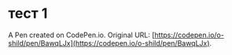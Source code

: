 # тест 1

A Pen created on CodePen.io. Original URL: [https://codepen.io/o-shild/pen/BawqLJx](https://codepen.io/o-shild/pen/BawqLJx).


